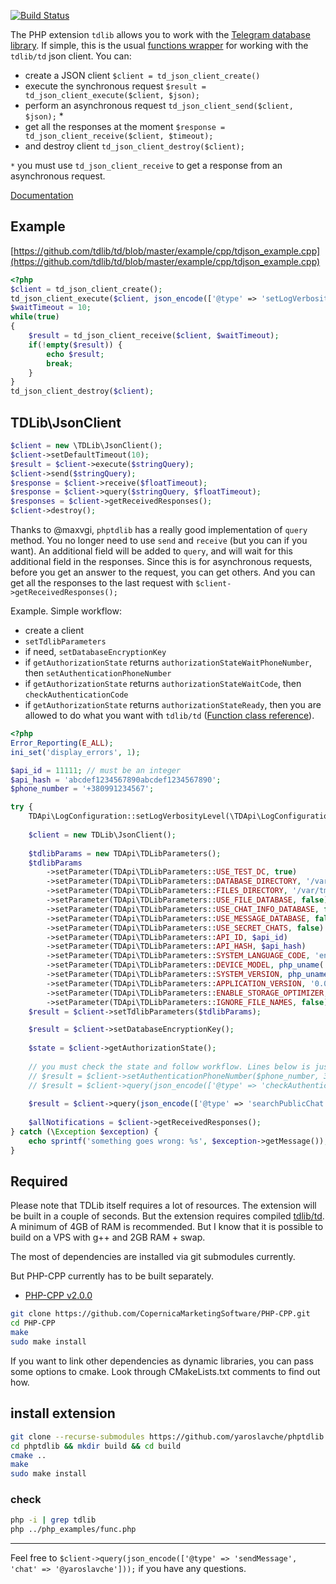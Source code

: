 [![Build Status](https://travis-ci.com/yaroslavche/phptdlib.svg?branch=master)](https://travis-ci.com/yaroslavche/phptdlib)

The PHP extension `tdlib` allows you to work with the [Telegram database library](https://core.telegram.org/tdlib).
If simple, this is the usual [functions wrapper](include/td_json_client_func.hpp) for working with the `tdlib/td` json client. You can:
 - create a JSON client `$client = td_json_client_create()`
 - execute the synchronous request `$result = td_json_client_execute($client, $json);`
 - perform an asynchronous request `td_json_client_send($client, $json);` *
 - get all the responses at the moment `$response = td_json_client_receive($client, $timeout);`
 - and destroy client `td_json_client_destroy($client);`

`*` you must use `td_json_client_receive` to get a response from an asynchronous request.

[Documentation](https://yaroslavche.github.io/phptdlib/)

## Example
[https://github.com/tdlib/td/blob/master/example/cpp/tdjson_example.cpp](https://github.com/tdlib/td/blob/master/example/cpp/tdjson_example.cpp)
```php
<?php
$client = td_json_client_create();
td_json_client_execute($client, json_encode(['@type' => 'setLogVerbosityLevel', 'new_verbosity_level' => '0']));
$waitTimeout = 10;
while(true)
{
    $result = td_json_client_receive($client, $waitTimeout);
    if(!empty($result)) {
        echo $result;
        break;
    }
}
td_json_client_destroy($client);
```

## TDLib\JsonClient

```php
$client = new \TDLib\JsonClient();
$client->setDefaultTimeout(10);
$result = $client->execute($stringQuery);
$client->send($stringQuery);
$response = $client->receive($floatTimeout);
$response = $client->query($stringQuery, $floatTimeout);
$responses = $client->getReceivedResponses();
$client->destroy();
```

Thanks to @maxvgi, `phptdlib` has a really good implementation of `query` method. You no longer need to use `send` and `receive` (but you can if you want). An additional field will be added to `query`, and will wait for this additional field in the responses. Since this is for asynchronous requests, before you get an answer to the request, you can get others. And you can get all the responses to the last request with `$client->getReceivedResponses();` 

Example. Simple workflow:
 - create a client
 - `setTdlibParameters`
 - if need, `setDatabaseEncryptionKey`
 - if `getAuthorizationState` returns `authorizationStateWaitPhoneNumber`, then `setAuthenticationPhoneNumber`
 - if `getAuthorizationState` returns `authorizationStateWaitCode`, then `checkAuthenticationCode`
 - if `getAuthorizationState` returns `authorizationStateReady`, then you are allowed to do what you want with `tdlib/td` ([Function class reference](https://core.telegram.org/tdlib/docs/classtd_1_1td__api_1_1_function.html)).

```php
<?php
Error_Reporting(E_ALL);
ini_set('display_errors', 1);

$api_id = 11111; // must be an integer
$api_hash = 'abcdef1234567890abcdef1234567890';
$phone_number = '+380991234567';

try {
    TDApi\LogConfiguration::setLogVerbosityLevel(\TDApi\LogConfiguration::LVL_ERROR);
    
    $client = new TDLib\JsonClient();
    
    $tdlibParams = new TDApi\TDLibParameters();
    $tdlibParams
        ->setParameter(TDApi\TDLibParameters::USE_TEST_DC, true)
        ->setParameter(TDApi\TDLibParameters::DATABASE_DIRECTORY, '/var/tmp/tdlib')
        ->setParameter(TDApi\TDLibParameters::FILES_DIRECTORY, '/var/tmp/tdlib')
        ->setParameter(TDApi\TDLibParameters::USE_FILE_DATABASE, false)
        ->setParameter(TDApi\TDLibParameters::USE_CHAT_INFO_DATABASE, false)
        ->setParameter(TDApi\TDLibParameters::USE_MESSAGE_DATABASE, false)
        ->setParameter(TDApi\TDLibParameters::USE_SECRET_CHATS, false)
        ->setParameter(TDApi\TDLibParameters::API_ID, $api_id)
        ->setParameter(TDApi\TDLibParameters::API_HASH, $api_hash)
        ->setParameter(TDApi\TDLibParameters::SYSTEM_LANGUAGE_CODE, 'en')
        ->setParameter(TDApi\TDLibParameters::DEVICE_MODEL, php_uname('s'))
        ->setParameter(TDApi\TDLibParameters::SYSTEM_VERSION, php_uname('v'))
        ->setParameter(TDApi\TDLibParameters::APPLICATION_VERSION, '0.0.8')
        ->setParameter(TDApi\TDLibParameters::ENABLE_STORAGE_OPTIMIZER, true)
        ->setParameter(TDApi\TDLibParameters::IGNORE_FILE_NAMES, false);
    $result = $client->setTdlibParameters($tdlibParams);

    $result = $client->setDatabaseEncryptionKey();
    
    $state = $client->getAuthorizationState();
    
    // you must check the state and follow workflow. Lines below is just for an example.
    // $result = $client->setAuthenticationPhoneNumber($phone_number, 3); // wait response 3 seconds. default - 1.
    // $result = $client->query(json_encode(['@type' => 'checkAuthenticationCode', 'code' => 'xxxxx', 'first_name' => 'dummy', 'last_name' => 'dummy']), 10);
    
    $result = $client->query(json_encode(['@type' => 'searchPublicChat', 'username' => 'telegram']), 10);
    
    $allNotifications = $client->getReceivedResponses();
} catch (\Exception $exception) {
    echo sprintf('something goes wrong: %s', $exception->getMessage());
}
```

## Required

Please note that TDLib itself requires a lot of resources. The extension will be built in a couple of seconds. But the extension requires compiled [tdlib/td](https://github.com/tdlib/td). A minimum of 4GB of RAM is recommended. But I know that it is possible to build on a VPS with g++ and 2GB RAM + swap.

The most of dependencies are installed via git submodules currently.

But PHP-CPP currently has to be built separately.
 
 - [PHP-CPP v2.0.0][2]
 
```bash
git clone https://github.com/CopernicaMarketingSoftware/PHP-CPP.git
cd PHP-CPP
make
sudo make install
```

If you want to link other dependencies as dynamic libraries, you can pass
 some options to cmake. Look through CMakeLists.txt comments to find out how.

## install extension
```bash
git clone --recurse-submodules https://github.com/yaroslavche/phptdlib.git
cd phptdlib && mkdir build && cd build
cmake ..
make
sudo make install
```
### check
```bash
php -i | grep tdlib
php ../php_examples/func.php
```

---

Feel free to `$client->query(json_encode(['@type' => 'sendMessage', 'chat' => '@yaroslavche']));` if you have any questions.

[1]: https://github.com/tdlib/td
[2]: https://github.com/CopernicaMarketingSoftware/PHP-CPP/
[3]: https://github.com/nlohmann/json
[td_dependencies]: https://github.com/tdlib/td#dependencies
[td_ram_issue]: https://github.com/tdlib/td/issues/67
[phptdlib_docker_image]: https://hub.docker.com/r/yaroslavche/phptdlib/
